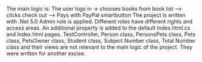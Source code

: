 The main logic is: The user logs in -> chooses books from book list --> clicks check out --> Pays with PayPal smartbutton
The project is written with .Net 5.0
Admin role is applied. Different roles have different rights and access areas.
An additional property is added to the default Index.html.cs and Index.html pages.
TestController, Person class, PersonsPets class, Pets class, PetsOwner class, Student class, Subject Number class, Total Number class and their views are not relevant to the main logic of the project. They were written for another excise.
